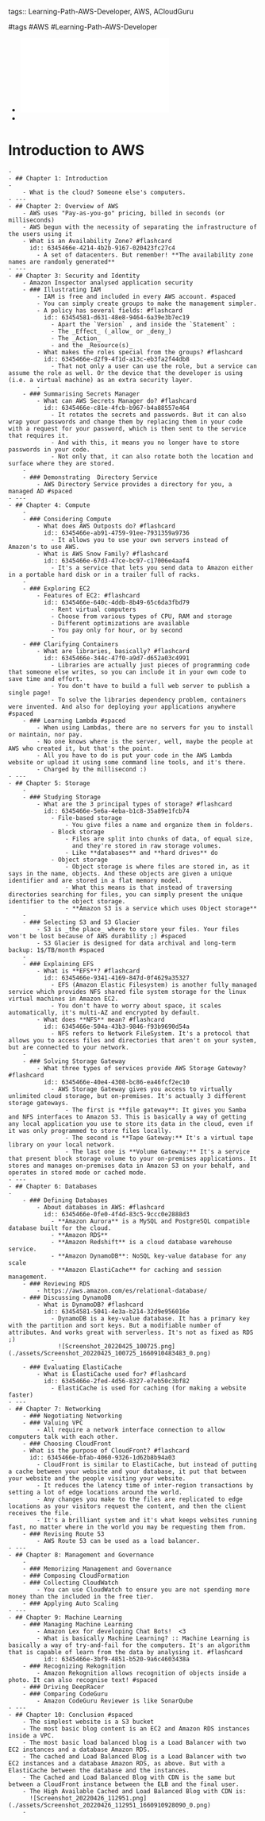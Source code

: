 tags:: Learning-Path-AWS-Developer, AWS, ACloudGuru

#tags #AWS #Learning-Path-AWS-Developer

- ![Introduction to AWS_slides.pdf](../assets/Introduction_to_AWS_slides_1660906698136_0.pdf)
-
# Introduction to AWS
	-
	- ## Chapter 1: Introduction
	-
		- What is the cloud? Someone else's computers.
	- ---
	- ## Chapter 2: Overview of AWS
		- AWS uses "Pay-as-you-go" pricing, billed in seconds (or milliseconds)
		- AWS begun with the necessity of separating the infrastructure of the users using it
		- What is an Availability Zone? #flashcard
		  id:: 6345466e-4214-4b2b-9167-020423fc27c4
			- A set of datacenters. But remember! **The availability zone names are randomly generated**
	- ---
	- ## Chapter 3: Security and Identity
		- Amazon Inspector analysed application security
		- ### Illustrating IAM
			- IAM is free and included in every AWS account. #spaced
			- You can simply create groups to make the management simpler.
			- A policy has several fields: #flashcard
			  id:: 63454581-d631-48e8-9464-6a39e3b7ec19
				- Apart the `Version` , and inside the `Statement` :
				- The _Effect_ (_allow_ or _deny_)
				- The _Action_
				- and the _Resource(s)_
			- What makes the roles special from the groups? #flashcard
			  id:: 6345466e-d2f9-4f1d-a13c-eb3fa2f44db8
				- That not only a user can use the role, but a service can assume the role as well. Or the device that the developer is using (i.e. a virtual machine) as an extra security layer.
			-
		- ### Summarising Secrets Manager
			- What can AWS Secrets Manager do? #flashcard
			  id:: 6345466e-c81e-4fcb-b967-b4a88557e464
				- It rotates the secrets and passwords. But it can also wrap your passwords and change them by replacing them in your code with a request for your password, which is then sent to the service that requires it.
				- And with this, it means you no longer have to store passwords in your code.
				- Not only that, it can also rotate both the location and surface where they are stored.
		-
		- ### Demonstrating  Directory Service
			- AWS Directory Service provides a directory for you, a managed AD #spaced
	- ---
	- ## Chapter 4: Compute
		-
		- ### Considering Compute
			- What does AWS Outposts do? #flashcard
			  id:: 6345466e-ab91-4759-91ee-7931359a9736
				- It allows you to use your own servers instead of Amazon's to use AWS.
			- What is AWS Snow Family? #flashcard
			  id:: 6345466e-67d3-47ce-bc97-c17006e4aaf4
				- It's a service that lets you send data to Amazon either in a portable hard disk or in a trailer full of racks.
		-
		- ### Exploring EC2
			- Features of EC2: #flashcard
			  id:: 6345466e-640c-4ddb-8b49-65c6da3fbd79
				- Rent virtual computers
				- Choose from various types of CPU, RAM and storage
				- Different optimizations are available
				- You pay only for hour, or by second
				-
		- ### Clarifying Containers
			- What are libraries, basically? #flashcard
			  id:: 6345466e-344c-47f0-a9d7-d652a03c4991
				- Libraries are actually just pieces of programming code that someone else writes, so you can include it in your own code to save time and effort.
				- You don't have to build a full web server to publish a single page!
				- To solve the libraries dependency problem, containers were invented. And also for deploying your applications anywhere #spaced
		- ### Learning Lambda #spaced
			- When using Lambdas, there are no servers for you to install or maintain, nor pay.
			- No one knows where is the server, well, maybe the people at AWS who created it, but that's the point.
			- All you have to do is put your code in the AWS Lambda website or upload it using some command line tools, and it's there.
			- Charged by the millisecond :)
	- ---
	- ## Chapter 5: Storage
		-
		- ### Studying Storage
			- What are the 3 principal types of storage? #flashcard
			  id:: 6345466e-5e6a-4eba-b1c8-35a89e1fcb74
				- File-based storage
					- You give files a name and organize them in folders.
				- Block storage
					- Files are split into chunks of data, of equal size,
					  and they're stored in raw storage volumes.
					- Like **databases** and **hard drives** do
				- Object storage
					- Object storage is where files are stored in, as it says in the name, objects. And these objects are given a unique identifier and are stored in a flat memory model.
					- What this means is that instead of traversing directories searching for files, you can simply present the unique identifier to the object storage.
					- **Amazon S3 is a service which uses Object storage**
		-
		- ### Selecting S3 and S3 Glacier
			- S3 is _the place_ where to store your files. Your files won't be lost because of AWS durability ;) #spaced
			- S3 Glacier is designed for data archival and long-term backup: 1$/TB/month #spaced
		-
		- ### Explaining EFS
			- What is **EFS**? #flashcard
			  id:: 6345466e-9341-4169-847d-0f4629a35327
				- EFS (Amazon Elastic Filesystem) is another fully managed service which provides NFS shared file system storage for the linux virtual machines in Amazon EC2.
				- You don't have to worry about space, it scales automatically, it's multi-AZ and encrypted by default.
			- What does **NFS** mean? #flashcard
			  id:: 6345466e-504a-43b3-9846-f93b9690d54a
				- NFS refers to Network FileSystem. It's a protocol that allows you to access files and directories that aren't on your system, but are connected to your network.
		-
		- ### Solving Storage Gateway
			- What three types of services provide AWS Storage Gateway? #flashcard
			  id:: 6345466e-40e4-4308-bc86-ea46fcf2ec10
				- AWS Storage Gateway gives you access to virtually unlimited cloud storage, but on-premises. It's actually 3 different storage gateways.
					- The first is **file gateway**: It gives you Samba and NFS interfaces to Amazon S3. This is basically a way of getting any local application you use to store its data in the cloud, even if it was only programmed to store files locally.
					- The second is **Tape Gateway:** It's a virtual tape library on your local network.
					- The last one is **Volume Gateway:** It's a service that present block storage volume to your on-premises applications. It stores and manages on-premises data in Amazon S3 on your behalf, and operates in stored mode or cached mode.
	- ---
	- ## Chapter 6: Databases
	-
		- ### Defining Databases
			- About databases in AWS: #flashcard
			  id:: 6345466e-0fe0-4f4d-83c5-9ccc0e2888d3
				- **Amazon Aurora** is a MySQL and PostgreSQL compatible database built for the cloud.
				- **Amazon RDS**
				- **Amazon Redshift** is a cloud database warehouse service.
				- **Amazon DynamoDB**: NoSQL key-value database for any scale
				- **Amazon ElastiCache** for caching and session management.
		- ### Reviewing RDS
			- https://aws.amazon.com/es/relational-database/
		- ### Discussing DynamoDB
			- What is DynamoDB? #flashcard
			  id:: 63454581-5041-4e3a-b214-32d9e956016e
				- DynamoDB is a key-value database. It has a primary key with the partition and sort keys. But a modifiable number of attributes. And works great with serverless. It's not as fixed as RDS ;)
				  ![Screenshot_20220425_100725.png](./assets/Screenshot_20220425_100725_1660910483483_0.png)
				-
		- ### Evaluating ElastiCache
			- What is ElastiCache used for? #flashcard
			  id:: 6345466e-2fed-4d56-8327-e7eb50c3bf82
				- ElastiCache is used for caching (for making a website faster)
	- ---
	- ## Chapter 7: Networking
		- ### Negotiating Networking
		- ### Valuing VPC
			- All require a network interface connection to allow computers talk with each other.
		- ### Choosing CloudFront
		- What is the purpose of CloudFront? #flashcard
		  id:: 6345466e-bfab-4060-9326-1d62b8b94a03
			- CloudFront is similar to ElastiCache, but instead of putting a cache between your website and your database, it put that between your website and the people visiting your website.
			- It reduces the latency time of inter-region transactions by setting a lot of edge locations around the world.
			- Any changes you make to the files are replicated to edge locations as your visitors request the content, and then the client receives the file.
			- It's a brilliant system and it's what keeps websites running fast, no matter where in the world you may be requesting them from.
		- ### Revising Route 53
			- AWS Route 53 can be used as a load balancer.
	- ---
	- ## Chapter 8: Management and Governance
		-
		- ### Memorizing Management and Governance
		- ### Composing CloudFormation
		- ### Collecting CloudWatch
			- You can use CloudWatch to ensure you are not spending more money than the included in the free tier.
		- ### Applying Auto Scaling
	- ---
	- ## Chapter 9: Machine Learning
		- ### Managing Machine Learning
			- Amazon Lex for developing Chat Bots!  <3
			- What is basically Machine Learning? :: Machine Learning is basically a way of try-and-fail for the computers. It's an algorithm that is capable of learn from the data by analysing it. #flashcard
			  id:: 6345466e-3bf9-4851-b520-9a6c4603438a
		- ### Recognizing Rekognition
			- Amazon Rekognition allows recognition of objects inside a photo. It can also recognise text! #spaced
		- ### Driving DeepRacer
		- ### Comparing CodeGuru
			- Amazon CodeGuru Reviewer is like SonarQube
	- ---
	- ## Chapter 10: Conclusion #spaced
		- The simplest website is a S3 bucket
		- The most basic blog content is an EC2 and Amazon RDS instances inside a VPC.
		- The most basic load balanced blog is a Load Balancer with two EC2 instances and a database Amazon RDS.
		- The cached and Load Balanced Blog is a Load Balancer with two EC2 instances and a database Amazon RDS, as above. But with a ElastiCache between the database and the instances.
		- The Cached and Load Balanced Blog with CDN is the same but between a CloudFront instance between the ELB and the final user.
		- The High Available Cached and Load Balanced Blog with CDN is:
		  ![Screenshot_20220426_112951.png](./assets/Screenshot_20220426_112951_1660910928090_0.png)
		-
